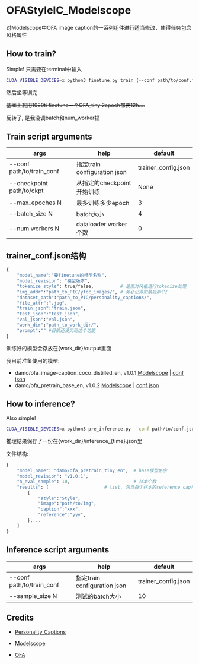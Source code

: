 # OFAStyleIC_Modelscope
对Modelscope中OFA image caption的一系列组件进行适当修改，使得任务包含风格属性

## How to train?
Simple! 只需要在terminal中输入

```sh
CUDA_VISIBLE_DEVICES=x python3 finetune.py train (--conf path/to/conf.json)
```

然后坐等训完

~~基本上我用1080ti finetune一个OFA_tiny 2epoch都要12h....~~

反转了, 是我没调batch和num_worker捏

## Train script arguments
|args|help|default|
|----|----|-------|
|--conf path/to/train_conf|指定train configuration json|trainer_config.json|
|--checkpoint path/to/ckpt|从指定的checkpoint开始训练|None|
|--max_epoches N          |最多训练多少epoch|3|
|--batch_size N           |batch大小|4|
|--num workers N          |dataloader worker个数|0|

## trainer_conf.json结构
```py
{
    "model_name":"要finetune的模型名称",
    "model_revision": "模型版本",
    "tokenize_style": true/false,          # 是否对风格进行tokenize处理
    "img_addr":"path_to_PIC/yfcc_images/", # 务必记得加最后那个/
    "dataset_path":"path_to_PIC/personality_captions/",
    "file_attr":".jpg",
    "train_json":"train.json",
    "test_json":"test.json",
    "val_json":"val.json",
    "work_dir":"path_to_work_dir/",
    "prompt":"" #目前还没实现这个功能
}
```
训练好的模型会存放在{work_dir}/output里面

我目前准备使用的模型:
- damo/ofa_image-caption_coco_distilled_en, v1.0.1  [Modelscope](https://modelscope.cn/models/damo/ofa_image-caption_coco_distilled_en/summary)  |  [conf json](conf_examples/distilled_tokenized.json)
- damo/ofa_pretrain_base_en, v1.0.2  [Modelscope](https://modelscope.cn/models/damo/ofa_pretrain_base_en/summary)  |  [conf json](conf/base_tokenized.json)

## How to inference?
Also simple! 
```sh
CUDA_VISIBLE_DEVICES=x python3 pre_inference.py --conf path/to/conf.json
```

推理结果保存了一份在{work_dir}/inference_{time}.json里

文件结构:
```py
{
    "model_name": "damo/ofa_pretrain_tiny_en",  # base模型名字
    "model_revision": "v1.0.1",
    "n_eval_sample": 10,                        # 样本个数
    "results": [                     # list, 包含每个样本的reference cap和生成cap
        {
            "style":"Style",
            "image":"path/to/img",
            "caption":"xxx",
            "reference":"yyy",
        },...
    ]
}
```

## Inference script arguments
|args|help|default|
|----|----|-------|
|--conf path/to/train_conf|指定train configuration json|trainer_config.json|
|--sample_size N          |测试的batch大小|10|



## Credits
- [Personality_Captions](https://openaccess.thecvf.com/content_CVPR_2019/html/Shuster_Engaging_Image_Captioning_via_Personality_CVPR_2019_paper.html)

- [Modelscope](https://modelscope.cn)

- [OFA](https://github.com/OFA-Sys/OFA)
